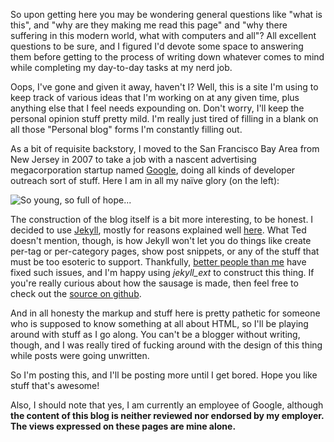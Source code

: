 [img-arne]: /img/2010-04-19-arne.jpg  "So young, so full of hope..."
[link-jekyll]: http://github.com/mojombo/jekyll 
[link-why]: http://teddziuba.com/2010/04/blog-upgrade.html
[link-j++]: http://rfelix.com/2010/01/19/jekyll-extensions-minus-equal-pain/
[link-github]: http://github.com/kurrik/roomanna
[link-google]: http://www.google.com

So upon getting here you may be wondering general questions like "what is 
this", and "why are they making me read this page" and "why there suffering in 
this modern world, what with computers and all"?  All excellent questions to be 
sure, and I figured I'd devote some space to answering them before getting to 
the process of writing down whatever comes to mind while completing my 
day-to-day tasks at my nerd job.

<!-- -**-END-**- -->

Oops, I've gone and given it away, haven't I?  Well, this is a site I'm using
to keep track of various ideas that I'm working on at any given time,
plus anything else that I feel needs expounding on.  Don't worry, I'll keep 
the personal opinion stuff pretty mild.  I'm really just tired of filling in a
blank on all those "Personal blog" forms I'm constantly filling out.

As a bit of requisite backstory, I moved to the San Francisco Bay Area from 
New Jersey in 2007 to take a job with a nascent advertising megacorporation 
startup named [Google][link-google], doing all kinds of developer outreach 
sort of stuff. Here I am in all my naïve glory (on the left):

![So young, so full of hope...][img-arne]

The construction of the blog itself is a bit more interesting, to be honest. I 
decided to use [Jekyll][link-jekyll], mostly for reasons explained 
well [here][link-why].  What Ted doesn't
mention, though, is how Jekyll won't let you do things like create per-tag
or per-category pages, show post snippets, or any of the stuff that
must be too esoteric to support.  Thankfully, [better people than me][link-j++]
have fixed such issues, and I'm happy using _jekyll\_ext_ to construct this 
thing.  If you're really curious about how the sausage is made, then feel 
free to check out the [source on github][link-github].

And in all honesty the markup and stuff here is pretty pathetic for someone
who is supposed to know something at all about HTML, so I'll be playing around
with stuff as I go along.  You can't be a blogger without writing, though, and
I was really tired of fucking around with the design of this thing while posts
were going unwritten.  

So I'm posting this, and I'll be posting more until I get bored.  Hope you like
stuff that's awesome!

Also, I should note that yes, I am currently an employee of Google, although
**the content of this blog is neither reviewed nor endorsed by my employer.  The 
views expressed on these pages are mine alone.**
